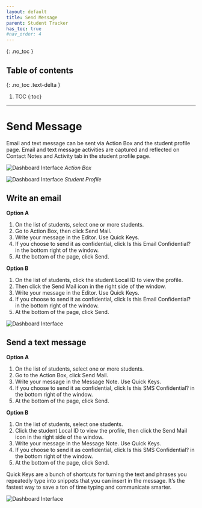 ```yaml
---
layout: default
title: Send Message
parent: Student Tracker
has_toc: true
#nav_order: 4
---
```


{: .no_toc }

## Table of contents
{: .no_toc .text-delta }

1. TOC
{:toc}

---

# Send Message
Email and text message can be sent via Action Box and the student profile page. Email and text message activities are captured and reflected on Contact Notes and Activity tab in the student profile page.

<!--- ![Dashboard Interface]({{site.baseurl}}/assets/images/student.actionbox-send.png) --->
![Dashboard Interface]({{site.baseurl}}/assets/images/student.actionbox.png)
*Action Box*

![Dashboard Interface]({{site.baseurl}}/assets/images/student.profile-send-message.png)
*Student Profile*
## Write an email
**Option A**
1. On the list of students, select one or more students.
2. Go to Action Box, then click Send Mail.
3. Write your message in the Editor. Use Quick Keys.
4. If you choose to send it as confidential, click Is this Email Confidential? in the bottom right of the window.
5. At the bottom of the page, click Send.

**Option B**
1. On the list of students, click the student Local ID to view the profile.
2. Then click the Send Mail icon in the right side of the window.
3. Write your message in the Editor. Use Quick Keys.
4. If you choose to send it as confidential, click Is this Email Confidential? in the bottom right of the window.
5. At the bottom of the page, click Send.

![Dashboard Interface]({{site.baseurl}}/assets/images/student.actionbox-send-email-form.png)


## Send a text message
**Option A**
1. On the list of students, select one or more students.
2. Go to the Action Box, click Send Mail.
3. Write your message in the Message Note. Use Quick Keys.
4. If you choose to send it as confidential, click Is this SMS Confidential? in the bottom right of the window.
5. At the bottom of the page, click Send.

**Option B**
1. On the list of students, select one students.
2. Click the student Local ID to view the profile, then click the Send Mail icon in the right side of the window.
3. Write your message in the Message Note. Use Quick Keys.
4. If you choose to send it as confidential, click Is this SMS Confidential? in the bottom right of the window.
5. At the bottom of the page, click Send.

Quick Keys are a bunch of shortcuts for turning the text and phrases you repeatedly type into snippets that you can insert in the message. It’s the fastest way to save a ton of time typing and communicate smarter.

<!--- ![Dashboard Interface]({{site.baseurl}}/assets/images/student.actionbox-send.png "Action Box")--->

<!---![Dashboard Interface]({{site.baseurl}}/assets/images/student.actionbox-send-sms.png "Action Box")--->

<!---![Dashboard Interface]({{site.baseurl}}/assets/images/student.student-profile-send-sms.png "Action Box")--->

![Dashboard Interface]({{site.baseurl}}/assets/images/student.send-sms.png "Action Box")
